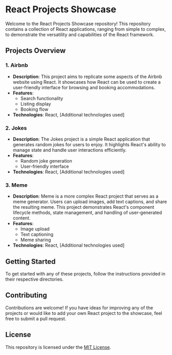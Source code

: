 # React Projects Showcase

Welcome to the React Projects Showcase repository! This repository contains a collection of React applications, ranging from simple to complex, to demonstrate the versatility and capabilities of the React framework.

## Projects Overview



### 1. Airbnb



- **Description**: This project aims to replicate some aspects of the Airbnb website using React. It showcases how React can be used to create a user-friendly interface for browsing and booking accommodations.
- **Features**:
  - Search functionality
  - Listing display
  - Booking flow
- **Technologies**: React, [Additional technologies used]


### 2. Jokes

- **Description**: The Jokes project is a simple React application that generates random jokes for users to enjoy. It highlights React's ability to manage state and handle user interactions efficiently.
- **Features**:
  - Random joke generation
  - User-friendly interface
- **Technologies**: React, [Additional technologies used]

### 3. Meme

- **Description**: Meme is a more complex React project that serves as a meme generator. Users can upload images, add text captions, and share the resulting meme. This project demonstrates React's component lifecycle methods, state management, and handling of user-generated content.
- **Features**:
  - Image upload
  - Text captioning
  - Meme sharing
- **Technologies**: React, [Additional technologies used]

## Getting Started

To get started with any of these projects, follow the instructions provided in their respective directories.

## Contributing

Contributions are welcome! If you have ideas for improving any of the projects or would like to add your own React project to the showcase, feel free to submit a pull request.

## License

This repository is licensed under the [MIT License](LICENSE).
